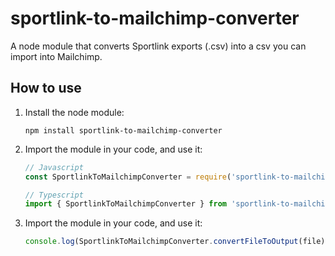 # sportlink-to-mailchimp-converter
A node module that converts Sportlink exports (.csv) into a csv you can import into Mailchimp.

## How to use

1. Install the node module:
    ```
    npm install sportlink-to-mailchimp-converter
    ```
2. Import the module in your code, and use it:
    ```js
    // Javascript
    const SportlinkToMailchimpConverter = require('sportlink-to-mailchimp-converter')
    ```
    ```ts
    // Typescript
    import { SportlinkToMailchimpConverter } from 'sportlink-to-mailchimp-converter'
    ```
3. Import the module in your code, and use it:
    ```js
    console.log(SportlinkToMailchimpConverter.convertFileToOutput(file))
    ```
